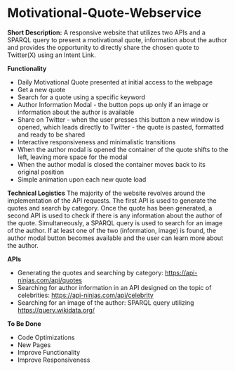 # Motivational-Quote-Webservice
**Short Description:** 
A responsive website that utilizes two APIs and a SPARQL query to present a motivational quote, information about the author and provides the opportunity to directly share the chosen quote to Twitter(X) using an Intent Link.

**Functionality**
- Daily Motivational Quote presented at initial access to the webpage
- Get a new quote
- Search for a quote using a specific keyword
- Author Information Modal - the button pops up only if an image or information about the author is available
- Share on Twitter - when the user presses this button a new window is opened, which leads directly to Twitter - the quote is pasted, formatted and ready to be shared
- Interactive responsiveness and minimalistic transitions
- When the author modal is opened the container of the quote shifts to the left, leaving more space for the modal
- When the author modal is closed the container moves back to its original position
- Simple animation upon each new quote load

**Technical Logistics**
The majority of the website revolves around the implementation of the API requests. The first API is used to generate the quotes and search by category. Once the quote has been generated,
a second API is used to check if there is any information about the author of the quote. Simultaneously, a SPARQL query is used to search for an image of the author. If at least one of the
two (information, image) is found, the author modal button becomes available and the user can learn more about the author.

**APIs**
- Generating the quotes and searching by category: https://api-ninjas.com/api/quotes
- Searching for author information in an API designed on the topic of celebrities: https://api-ninjas.com/api/celebrity
- Searching for an image of the author: SPARQL query utilizing https://query.wikidata.org/

**To Be Done**
- Code Optimizations
- New Pages
- Improve Functionality
- Improve Responsiveness

